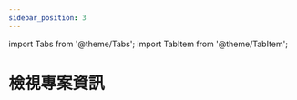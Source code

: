```yaml
---
sidebar_position: 3
---
```


import Tabs from '@theme/Tabs';
import TabItem from '@theme/TabItem';

# 檢視專案資訊





